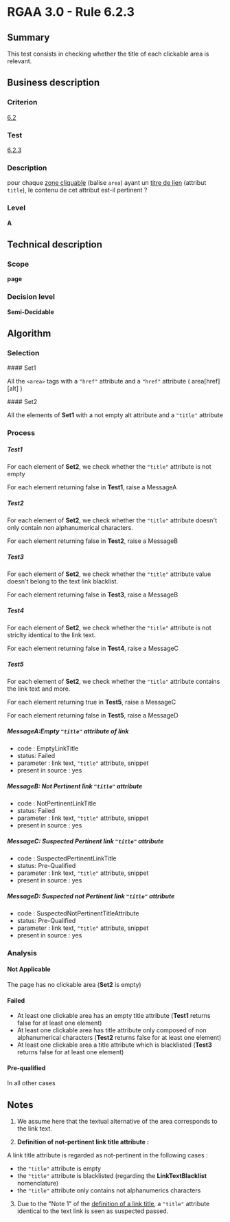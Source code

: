 # RGAA 3.0 -  Rule 6.2.3

## Summary

This test consists in checking whether the title of each clickable area
is relevant.

## Business description

### Criterion

[6.2](http://disic.github.io/rgaa_referentiel_en/RGAA3.0_Criteria_English_version_v1.html#crit-6-2)

### Test

[6.2.3](http://disic.github.io/rgaa_referentiel_en/RGAA3.0_Criteria_English_version_v1.html#test-6-2-3)

### Description

pour chaque <a href="http://references.modernisation.gouv.fr/referentiel-technique-0#content-zone-cliquable">zone cliquable</a> (balise `area`) ayant un <a href="http://references.modernisation.gouv.fr/referentiel-technique-0#mTitreLien">titre de lien</a> (attribut `title`), le contenu de cet attribut est-il pertinent ?

### Level

**A**

## Technical description

### Scope

**page**

### Decision level

**Semi-Decidable**

## Algorithm

### Selection

#### Set1

All the `<area>` tags with a `"href"` attribute and a `"href"` attribute ( area[href][alt] )

#### Set2

All the elements of **Set1** with a not empty alt attribute and a `"title"` attribute

### Process

##### Test1

For each element of **Set2**, we check whether the `"title"` attribute is not
empty

For each element returning false in **Test1**, raise a MessageA

##### Test2

For each element of **Set2**, we check whether the `"title"` attribute doesn't
only contain non alphanumerical characters.

For each element returning false in **Test2**, raise a MessageB

##### Test3

For each element of **Set2**, we check whether the `"title"` attribute value
doesn't belong to the text link blacklist.

For each element returning false in **Test3**, raise a MessageB

##### Test4

For each element of **Set2**, we check whether the `"title"` attribute is not
striclty identical to the link text.

For each element returning false in **Test4**, raise a MessageC

##### Test5

For each element of **Set2**, we check whether the `"title"` attribute
contains the link text and more.

For each element returning true in **Test5**, raise a MessageC

For each element returning false in **Test5**, raise a MessageD

##### MessageA:Empty `"title"` attribute of link

-   code : EmptyLinkTitle
-   status: Failed
-   parameter : link text, `"title"` attribute, snippet
-   present in source : yes

##### MessageB: Not Pertinent link `"title"` attribute

-   code : NotPertinentLinkTitle
-   status: Failed
-   parameter : link text, `"title"` attribute, snippet
-   present in source : yes

##### MessageC: Suspected Pertinent link `"title"` attribute

-   code : SuspectedPertinentLinkTitle
-   status: Pre-Qualified
-   parameter : link text, `"title"` attribute, snippet
-   present in source : yes

##### MessageD: Suspected not Pertinent link `"title"` attribute

-   code : SuspectedNotPertinentTitleAttribute
-   status: Pre-Qualified
-   parameter : link text, `"title"` attribute, snippet
-   present in source : yes

### Analysis

#### Not Applicable

The page has no clickable area (**Set2** is empty)

#### Failed

-   At least one clickable area has an empty title attribute (**Test1** returns false for at least one element)
-   At least one clickable area has title attribute only composed of non alphanumerical characters (**Test2** returns false for at least one element)
-   At least one clickable area a title attribute which is blacklisted (**Test3** returns false for at least one element)

#### Pre-qualified

In all other cases

## Notes

1.  We assume here that the textual alternative of the area corresponds
    to the link text.

2. **Definition of not-pertinent link title attribute :**

A link title attribute is regarded as not-pertinent in the following cases :

-   the `"title"` attribute is empty
-   the `"title"` attribute is blacklisted (regarding the **LinkTextBlacklist** nomenclature)
-   the `"title"` attribute only contains not alphanumerics characters

3.  Due to the "Note 1" of the [definition of a link title](http://references.modernisation.gouv.fr/referentiel-technique-0#title-titre-de-lien),
    a `"title"` attribute identical to the text link is seen as suspected passed.

